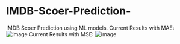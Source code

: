 # IMDB-Scoer-Prediction-
IMDB Scoer Prediction using ML models. 
Current Results with MAE:
![image](https://user-images.githubusercontent.com/72432082/223422933-2162aac4-45eb-4356-a8b7-fc046de76dac.png)
Current Results with MSE:
![image](https://user-images.githubusercontent.com/72432082/223423019-e58a1ac9-90b1-4fe0-8de3-f989e7f825d1.png)

